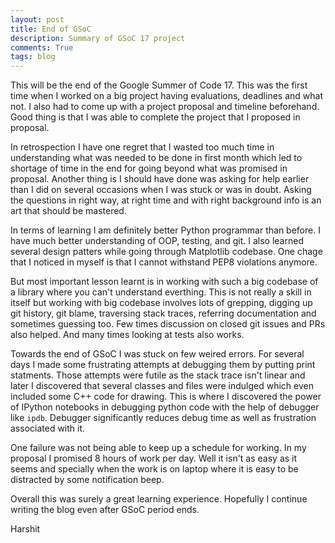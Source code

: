 ```yaml
---
layout: post
title: End of GSoC
description: Summary of GSoC 17 project
comments: True
tags: blog
---
```


This will be the end of the Google Summer of Code 17. This was the first time
when I worked on a big project having evaluations, deadlines and what not. I
also had to come up with a project proposal and timeline beforehand. Good
thing is that I was able to complete the project that I proposed in proposal.

In retrospection I have one regret that I wasted too much time in understanding
what was needed to be done in first month which led to shortage of time in the
end for going beyond what was promised in proposal. Another thing is I should
have done was asking for help earlier than I did on several occasions when I
was stuck or was in doubt. Asking the questions in right way, at right time
and with right background info is an art that should be mastered.

In terms of learning I am definitely better Python programmar than before. I
have much better understanding of OOP, testing, and git. I also learned
several design patters while going through Matplotlib codebase. One chage that
I noticed in myself is that I cannot withstand PEP8 violations anymore.

But most important lesson learnt is in working with such a big codebase of a
library where you can't understand everthing. This is not really a skill in
itself but working with big codebase involves lots of grepping, digging up git
history, git blame, traversing stack  traces, referring documentation and sometimes
guessing too. Few times discussion on closed git issues and PRs also helped.
And many times looking at tests also works.

Towards the end of GSoC I was stuck on few weired errors. For several days
I made some frustrating attempts at debugging them by putting print statments. 
Those attempts were futile as the stack trace isn't linear and later I
discovered that several classes and files were indulged which even included
some C++ code for drawing. This is where I discovered the power of IPython
notebooks in debugging python code with the help of debugger like `ipdb`.
Debugger significantly reduces debug time as well as frustration associated
with it.

One failure was not being able to keep up a schedule for working. In my proposal
I promised 8 hours of work per day. Well it isn't as easy as it seems and
specially when the work is on laptop where it is easy to be distracted by
some notification beep.

Overall this was surely a great learning experience. Hopefully I continue
writing the blog even after GSoC period ends.

Harshit
